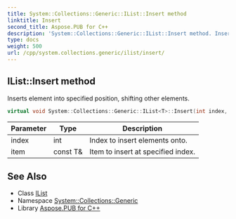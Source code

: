```yaml
---
title: System::Collections::Generic::IList::Insert method
linktitle: Insert
second_title: Aspose.PUB for C++
description: 'System::Collections::Generic::IList::Insert method. Inserts element into specified position, shifting other elements in C++.'
type: docs
weight: 500
url: /cpp/system.collections.generic/ilist/insert/
---
```

## IList::Insert method


Inserts element into specified position, shifting other elements.

```cpp
virtual void System::Collections::Generic::IList<T>::Insert(int index, const T &item)=0
```


| Parameter | Type | Description |
| --- | --- | --- |
| index | int | Index to insert elements onto. |
| item | const T\& | Item to insert at specified index. |

## See Also

* Class [IList](../)
* Namespace [System::Collections::Generic](../../)
* Library [Aspose.PUB for C++](../../../)
